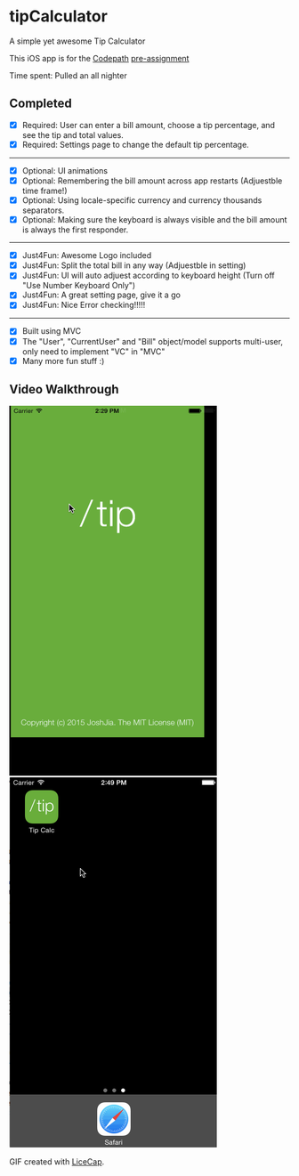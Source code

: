 # tipCalculator
A simple yet awesome Tip Calculator

This iOS app is for the [Codepath](http://courses.codepath.com/snippets/intro_to_ios/thanks_for_applying) [pre-assignment](https://gist.github.com/timothy1ee/7747214) 

Time spent: Pulled an all nighter

Completed
---

* [x] Required: User can enter a bill amount, choose a tip percentage, and see the tip and total values.
* [x] Required: Settings page to change the default tip percentage.

---

* [x] Optional: UI animations
* [x] Optional: Remembering the bill amount across app restarts (Adjuestble time frame!)
* [x] Optional: Using locale-specific currency and currency thousands separators.
* [x] Optional: Making sure the keyboard is always visible and the bill amount is always the first responder.

---

* [x] Just4Fun: Awesome Logo included
* [x] Just4Fun: Split the total bill in any way (Adjuestble in setting)
* [x] Just4Fun: UI will auto adjuest according to keyboard height (Turn off "Use Number Keyboard Only")
* [x] Just4Fun: A great setting page, give it a go
* [x] Just4Fun: Nice Error checking!!!!!

---

* [x] Built using MVC
* [x] The "User", "CurrentUser" and "Bill" object/model supports multi-user, only need to implement "VC" in "MVC" 
* [x] Many more fun stuff :)

Video Walkthrough
---

![Video Walkthrough](tipCalc1.gif)
![Video Walkthrough](tipCalc_lang.gif)

GIF created with [LiceCap](http://www.cockos.com/licecap/).
